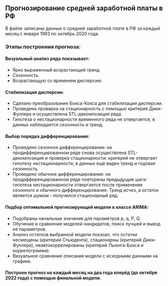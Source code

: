 Прогнозирование средней заработной платы в РФ
-----------------------------------
В файле записаны данные о средней заработной плате в РФ за каждый месяц с января 1993 по октябрь 2020 года. 

### Этапы построения прогноза: 
#### Визуальный анализ ряда показывает: 
  * Ярко выраженный возрастающий тренд 
  * Сезонность
  * Возрастающую со временем дисперсию
#### Стабилизация дисперсии:
* Сделано преобразование Бокса-Кокса для стабилизации дисперсии.
* Проведена проверка на стационарность с помощью критерия Дики-Фуллера и осуществлена STL-декомпозиция ряда.
* Гипотеза о нестационарности временного ряда не отвергается, в данных наблюдается сезонность и тренд.
#### Выбор порядка дифференцирования:
 * Проведено сезонное дифференцирование: на продифференцированном ряде снова осуществлена STL-декомпозиция и проверка стационарности: критерий не отвергает гипотезу нестационарности, в данных ещё виден тренд и годовая сезонность. 
 * Проведено обычное дифференцирование: на продифференцированном ряде повторены предыдущие шаги: гипотеза нестационарности отвергается после применения сезонного и обычного дифференцирования. Тренд исчез, а остаток является шумом - получился стационарный ряд.
#### Подбор оптимальной прогнозирующей модели в классе ARIMA:
* Подобраны начальные значения для параметров p, q, P, Q.
* Обучение и сравнение моделей-кандидатов, поиск лучшей и вывод её параметров.
* Анализ остатков выбранной модели показал, что остатки несмещены (критерий Стьюдента), стационарны (критерий Дики-Фуллера), неавтокоррелированы (критерий Льюнга-Бокса и коррелограмма). 
* Визуальное сравнение описания модели с исходными данными на графике.
#### Построен прогноз на каждый месяц на два года вперёд (до октября 2022 года) с помощью финальной модели.
